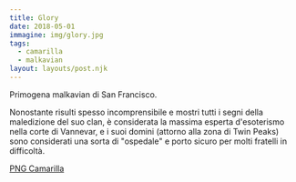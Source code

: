 ```yaml
---
title: Glory
date: 2018-05-01
immagine: img/glory.jpg
tags:
  - camarilla
  - malkavian
layout: layouts/post.njk
---
```


Primogena malkavian di San Francisco.

Nonostante risulti spesso incomprensibile e mostri tutti i segni della maledizione del suo clan, è considerata la massima esperta d'esoterismo nella corte di Vannevar, e i suoi domini (attorno alla zona di Twin Peaks) sono considerati una sorta di "ospedale" e porto sicuro per molti fratelli in difficoltà.  

<a href="http://xabacadabra.com/cursed-legacy/png-camarilla.html" class="button back">PNG Camarilla</a>